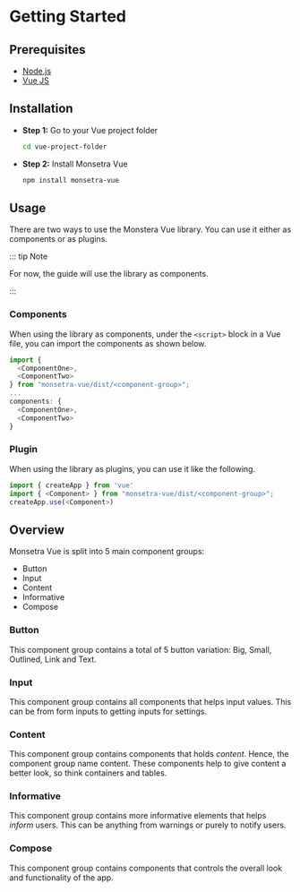 # Getting Started

## Prerequisites

* [Node.js](https://nodejs.org/en/)
* [Vue JS](https://vuejs.org/guide/introduction.html)

## Installation

* **Step 1:** Go to your Vue project folder

  ```sh
  cd vue-project-folder
  ```
* **Step 2:** Install Monsetra Vue

  ```sh
  npm install monsetra-vue
  ```

## Usage

There are two ways to use the Monstera Vue library. You can use it either as components or as plugins.

::: tip Note

For now, the guide will use the library as components.

:::

### Components

When using the library as components, under the `<script>` block in a Vue file, you can import the components as shown below.

```js
import {
  <ComponentOne>,
  <ComponentTwo>
} from "monsetra-vue/dist/<component-group>";
...
components: {
  <ComponentOne>,
  <ComponentTwo>
}
```

### Plugin

When using the library as plugins, you can use it like the following.

```js
import { createApp } from 'vue'
import { <Component> } from "monsetra-vue/dist/<component-group>";
createApp.use(<Component>)
```

## Overview

Monsetra Vue is split into 5 main component groups:

* Button
* Input
* Content
* Informative
* Compose

### Button

This component group contains a total of 5 button variation: Big, Small, Outlined, Link and Text.

### Input

This component group contains all components that helps input values. This can be from form inputs to getting inputs for settings.

### Content

This component group contains components that holds _content_. Hence, the component group name content. These components help to give content a better look, so think containers and tables.

### Informative

This component group contains more informative elements that helps _inform_ users. This can be anything from warnings or purely to notify users.

### Compose

This component group contains components that controls the overall look and functionality of the app.
